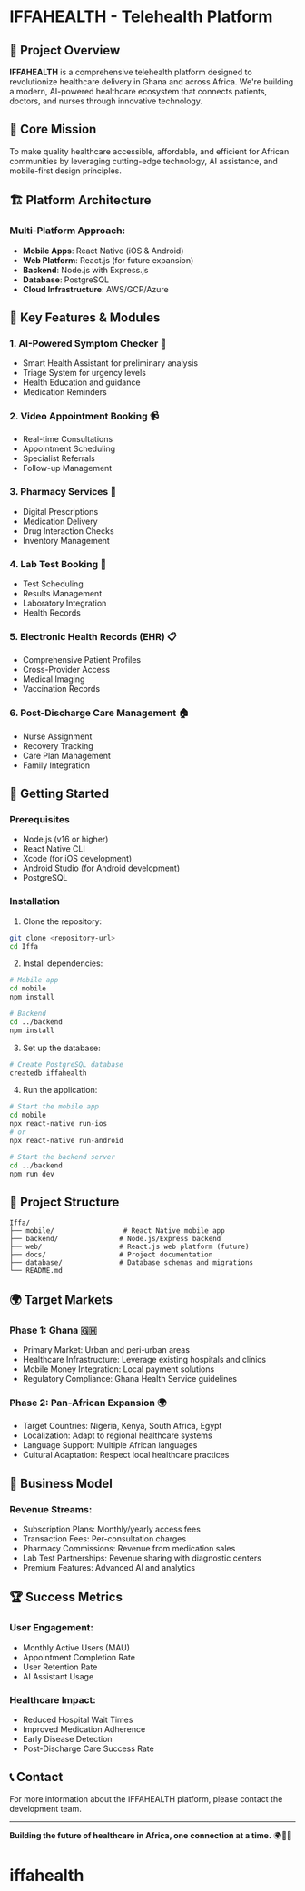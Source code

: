 # IFFAHEALTH - Telehealth Platform

## 🏥 Project Overview

**IFFAHEALTH** is a comprehensive telehealth platform designed to revolutionize healthcare delivery in Ghana and across Africa. We're building a modern, AI-powered healthcare ecosystem that connects patients, doctors, and nurses through innovative technology.

## 🎯 Core Mission

To make quality healthcare accessible, affordable, and efficient for African communities by leveraging cutting-edge technology, AI assistance, and mobile-first design principles.

## 🏗️ Platform Architecture

### Multi-Platform Approach:
- **Mobile Apps**: React Native (iOS & Android)
- **Web Platform**: React.js (for future expansion)
- **Backend**: Node.js with Express.js
- **Database**: PostgreSQL
- **Cloud Infrastructure**: AWS/GCP/Azure

## 🔧 Key Features & Modules

### 1. AI-Powered Symptom Checker 🤖
- Smart Health Assistant for preliminary analysis
- Triage System for urgency levels
- Health Education and guidance
- Medication Reminders

### 2. Video Appointment Booking 📹
- Real-time Consultations
- Appointment Scheduling
- Specialist Referrals
- Follow-up Management

### 3. Pharmacy Services 💊
- Digital Prescriptions
- Medication Delivery
- Drug Interaction Checks
- Inventory Management

### 4. Lab Test Booking 🧪
- Test Scheduling
- Results Management
- Laboratory Integration
- Health Records

### 5. Electronic Health Records (EHR) 📋
- Comprehensive Patient Profiles
- Cross-Provider Access
- Medical Imaging
- Vaccination Records

### 6. Post-Discharge Care Management 🏠
- Nurse Assignment
- Recovery Tracking
- Care Plan Management
- Family Integration

## 🚀 Getting Started

### Prerequisites
- Node.js (v16 or higher)
- React Native CLI
- Xcode (for iOS development)
- Android Studio (for Android development)
- PostgreSQL

### Installation

1. Clone the repository:
```bash
git clone <repository-url>
cd Iffa
```

2. Install dependencies:
```bash
# Mobile app
cd mobile
npm install

# Backend
cd ../backend
npm install
```

3. Set up the database:
```bash
# Create PostgreSQL database
createdb iffahealth
```

4. Run the application:
```bash
# Start the mobile app
cd mobile
npx react-native run-ios
# or
npx react-native run-android

# Start the backend server
cd ../backend
npm run dev
```

## 📁 Project Structure

```
Iffa/
├── mobile/                 # React Native mobile app
├── backend/               # Node.js/Express backend
├── web/                   # React.js web platform (future)
├── docs/                  # Project documentation
├── database/              # Database schemas and migrations
└── README.md
```

## 🌍 Target Markets

### Phase 1: Ghana 🇬🇭
- Primary Market: Urban and peri-urban areas
- Healthcare Infrastructure: Leverage existing hospitals and clinics
- Mobile Money Integration: Local payment solutions
- Regulatory Compliance: Ghana Health Service guidelines

### Phase 2: Pan-African Expansion 🌍
- Target Countries: Nigeria, Kenya, South Africa, Egypt
- Localization: Adapt to regional healthcare systems
- Language Support: Multiple African languages
- Cultural Adaptation: Respect local healthcare practices

## 💼 Business Model

### Revenue Streams:
- Subscription Plans: Monthly/yearly access fees
- Transaction Fees: Per-consultation charges
- Pharmacy Commissions: Revenue from medication sales
- Lab Test Partnerships: Revenue sharing with diagnostic centers
- Premium Features: Advanced AI and analytics

## 🏆 Success Metrics

### User Engagement:
- Monthly Active Users (MAU)
- Appointment Completion Rate
- User Retention Rate
- AI Assistant Usage

### Healthcare Impact:
- Reduced Hospital Wait Times
- Improved Medication Adherence
- Early Disease Detection
- Post-Discharge Care Success Rate

## 📞 Contact

For more information about the IFFAHEALTH platform, please contact the development team.

---

**Building the future of healthcare in Africa, one connection at a time.** 🌍🏥✨
# iffahealth
